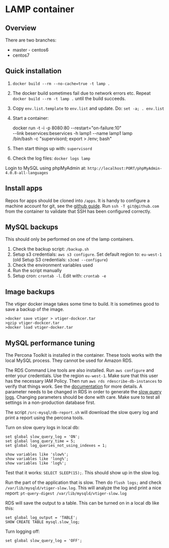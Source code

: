 LAMP container
=================

Overview
-------

There are two branches:

 * master - centos6
 * centos7 



Quick installation
------------------

1. `docker build --rm --no-cache=true -t lamp .`
2. The docker build sometimes fail due to network errors etc. Repeat
`docker build --rm -t lamp .` until the build succeeds.


3. Copy `env.list.template` to `env.list` and update. Do: `set -a; . env.list`

4. Start a container:

    docker run -t -i -p 8080:80 --restart="on-failure:10" \
    --link beservices:beservices -h lamp1 --name lamp1 lamp \
    /bin/bash -c "supervisord; export > /env; bash"

5. Then start things up with: `supervisord`

6. Check the log files: `docker logs lamp`

Login to MySQL using phpMyAdmin at:
`http://localhost:PORT/phpMyAdmin-4.0.8-all-languages`


Install apps
------------

Repos for apps should be cloned into `/apps`. It is handy to configure
a machine account for git, see the
[github guide](https://developer.github.com/guides/managing-deploy-keys/).
Run `ssh -T git@github.com` from the container to validate that SSH has been
configured correctly.


MySQL backups
-------------

This should only be performed on one of the lamp containers.

1. Check the backup script: `/backup.sh`
2. Setup s3 credentials: `aws s3 configure`. Set default region to: `eu-west-1`  (old Setup S3 credentials: `s3cmd --configure`)
3. Check the environment variables used
4. Run the script manually
5. Setup cron: `crontab -l`. Edit with: `crontab -e`


Image backups
-------------

The vtiger docker image takes some time to build. It is sometimes good to save
a backup of the image.

	>docker save vtiger > vtiger-dockcer.tar
	>gzip vtiger-dockcer.tar
	>docker load vtiger-docker.tar


MySQL performance tuning
------------------------

The Percona Toolkit is installed in the container. These tools works with the
local MySQL process. They cannot be used for Amazon RDS.

The RDS Command Line tools are also installed. Run `aws configure` and enter
your credentials. Use the region `eu-west-1`. Make sure that this user has the
necessary IAM Policy. Then run `aws rds rdescribe-db-instances` to verify that
things work.
See the
[documentation](http://docs.aws.amazon.com/AmazonRDS/latest/CommandLineReference/Welcome.html)
for more details. A parameter needs to be changed in RDS in order to generate the
[slow query logs](http://docs.aws.amazon.com/AmazonRDS/latest/UserGuide/USER_LogAccess.Concepts.MySQL.html).
Changing parameters should be done with care. Make sure to test all settings in
a non-production database first.

The script `/src-mysql/db-report.sh` will download the slow query log and print
a report using the percona tools.

Turn on slow query logs in local db:

    set global slow_query_log = 'ON';
    set global long_query_time = 5;
    set global log_queries_not_using_indexes = 1;

    show variables like 'slow%';
    show variables like 'long%';
    show variables like 'log%';

Test that it works:  `SELECT SLEEP(15);`. This should show up in the slow log.

Run the part of the application that is slow. Then do `flush logs;` and check
`/var/lib/mysqld/vtiger-slow.log`. This will analyze the log and print a nice
report: `pt-query-digest /var/lib/mysqld/vtiger-slow.log`

RDS will save the output to a table. This can be turned on in a local db like
this:

    set global log_output = 'TABLE';
    SHOW CREATE TABLE mysql.slow_log;

Turn logging off:

    set global slow_query_log = 'OFF';
